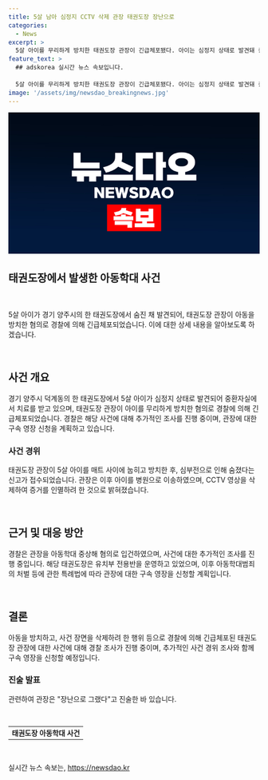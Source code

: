 ```yaml
---
title: 5살 남아 심정지 CCTV 삭제 관장 태권도장 장난으로
categories:
  - News
excerpt: >
  5살 아이를 무리하게 방치한 태권도장 관장이 긴급체포됐다. 아이는 심정지 상태로 발견돼 중환자실에서 치료를 받고 있으며, 관장은 CCTV 영상을 삭제해 증거를 인멸하려 했다. 해당 태권도장은 유치부 전용반을 운영하던 곳으로, 관장은 장난으로 그랬다고 진술한 것으로 전해졌다. 경찰은 아동학대 중상해 혐의로 관장을 입건하고 구속 영장을 신청할 예정이다. (150자)
feature_text: >
  ## adskorea 실시간 뉴스 속보입니다.

  5살 아이를 무리하게 방치한 태권도장 관장이 긴급체포됐다. 아이는 심정지 상태로 발견돼 중환자실에서 치료를 받고 있으며, 관장은 CCTV 영상을 삭제해 증거를 인멸하려 했다. 해당 태권도장은 유치부 전용반을 운영하던 곳으로, 관장은 장난으로 그랬다고 진술한 것으로 전해졌다. 경찰은 아동학대 중상해 혐의로 관장을 입건하고 구속 영장을 신청할 예정이다. (150자)
image: '/assets/img/newsdao_breakingnews.jpg'
---
```


<p><img src="/assets/img/newsdao_breakingnews.jpg" alt="adskorea 속보" /></p>

<h2 data-ke-size="size28"><b>태권도장에서 발생한 아동학대 사건</b></h2>

<p data-ke-size="size16">&nbsp;</p>

<p>5살 아이가 경기 양주시의 한 태권도장에서 숨진 채 발견되어, 태권도장 관장이 아동을 방치한 혐의로 경찰에 의해 긴급체포되었습니다. 이에 대한 상세 내용을 알아보도록 하겠습니다.</p>

<p data-ke-size="size16">&nbsp;</p>

<h2 data-ke-size="size26">사건 개요</h2>

<p data-ke-size="size16">경기 양주시 덕계동의 한 태권도장에서 5살 아이가 심정지 상태로 발견되어 중환자실에서 치료를 받고 있으며, 태권도장 관장이 아이를 무리하게 방치한 혐의로 경찰에 의해 긴급체포되었습니다. 경찰은 해당 사건에 대해 추가적인 조사를 진행 중이며, 관장에 대한 구속 영장 신청을 계획하고 있습니다.</p>

<h3 data-ke-size="size24"><b>사건 경위</b></h3>

<p data-ke-size="size16">태권도장 관장이 5살 아이를 매트 사이에 눕히고 방치한 후, 심부전으로 인해 숨졌다는 신고가 접수되었습니다. 관장은 이후 아이를 병원으로 이송하였으며, CCTV 영상을 삭제하여 증거를 인멸하려 한 것으로 밝혀졌습니다.</p>

<p data-ke-size="size16">&nbsp;</p>

<h2 data-ke-size="size26">근거 및 대응 방안</h2>

<p data-ke-size="size16">경찰은 관장을 아동학대 중상해 혐의로 입건하였으며, 사건에 대한 추가적인 조사를 진행 중입니다. 해당 태권도장은 유치부 전용반을 운영하고 있었으며, 이후 아동학대범죄의 처벌 등에 관한 특례법에 따라 관장에 대한 구속 영장을 신청할 계획입니다.</p>

<p data-ke-size="size16">&nbsp;</p>

<h2 data-ke-size="size26">결론</h2>

<p data-ke-size="size16">아동을 방치하고, 사건 장면을 삭제하려 한 행위 등으로 경찰에 의해 긴급체포된 태권도장 관장에 대한 사건에 대해 경찰 조사가 진행 중이며, 추가적인 사건 경위 조사와 함께 구속 영장을 신청할 예정입니다.</p>

<h3 data-ke-size="size24"><b>진술 발표</b></h3>

<p data-ke-size="size16">관련하여 관장은 "장난으로 그랬다"고 진술한 바 있습니다.</p>

<p data-ke-size="size16">&nbsp;</p>

<table>
<tbody>
<tr>
<td style="text-align: center; height: 17px;"><b>태권도장 아동학대 사건</b></td>
</tr>
</tbody>
</table>

<p data-ke-size="size16">&nbsp;</p>
실시간 뉴스 속보는, <a href="https://newsdao.kr" rel="dofollow">https://newsdao.kr</a>


